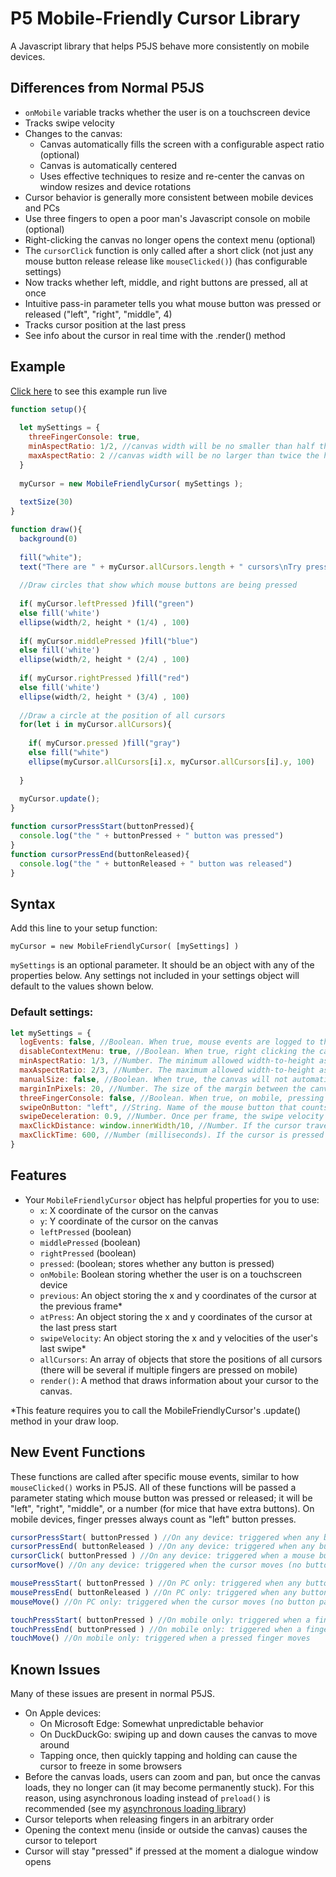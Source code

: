 # P5 Mobile-Friendly Cursor Library
A Javascript library that helps P5JS behave more consistently on mobile devices.
## Differences from Normal P5JS
- `onMobile` variable tracks whether the user is on a touchscreen device
- Tracks swipe velocity
- Changes to the canvas:
  - Canvas automatically fills the screen with a configurable aspect ratio (optional)
  - Canvas is automatically centered
  - Uses effective techniques to resize and re-center the canvas on window resizes and device rotations
- Cursor behavior is generally more consistent between mobile devices and PCs
- Use three fingers to open a poor man's Javascript console on mobile (optional)
- Right-clicking the canvas no longer opens the context menu (optional)
- The `cursorClick` function is only called after a short click (not just any mouse button release release like `mouseClicked()`) (has configurable settings)
- Now tracks whether left, middle, and right buttons are pressed, all at once
- Intuitive pass-in parameter tells you what mouse button was pressed or released ("left", "right", "middle", 4)
- Tracks cursor position at the last press
- See info about the cursor in real time with the .render() method
## Example
[Click here](https://ikeb108.github.io/P5-Mobile-Friendly-Cursor-Library/Example/) to see this example run live
```javascript
function setup(){
  
  let mySettings = {
    threeFingerConsole: true,
    minAspectRatio: 1/2, //canvas width will be no smaller than half the height
    maxAspectRatio: 2 //canvas width will be no larger than twice the height
  }
  
  myCursor = new MobileFriendlyCursor( mySettings );
  
  textSize(30)
}

function draw(){
  background(0)
  
  fill("white");
  text("There are " + myCursor.allCursors.length + " cursors\nTry pressing any mouse button", 50, 50 )
  
  //Draw circles that show which mouse buttons are being pressed
  
  if( myCursor.leftPressed )fill("green")
  else fill('white')
  ellipse(width/2, height * (1/4) , 100)
  
  if( myCursor.middlePressed )fill("blue")
  else fill('white')
  ellipse(width/2, height * (2/4) , 100)
  
  if( myCursor.rightPressed )fill("red")
  else fill('white')
  ellipse(width/2, height * (3/4) , 100)
  
  //Draw a circle at the position of all cursors
  for(let i in myCursor.allCursors){
    
    if( myCursor.pressed )fill("gray")
    else fill("white")
    ellipse(myCursor.allCursors[i].x, myCursor.allCursors[i].y, 100)
    
  }
  
  myCursor.update();
}

function cursorPressStart(buttonPressed){
  console.log("the " + buttonPressed + " button was pressed")
}
function cursorPressEnd(buttonReleased){
  console.log("the " + buttonReleased + " button was released")
}

```
## Syntax
Add this line to your setup function:

`myCursor = new MobileFriendlyCursor( [mySettings] )`

`mySettings` is an optional parameter. It should be an object with any of the properties below. Any settings not included in your settings object will default to the values shown below.
### Default settings:
```javascript
let mySettings = {
  logEvents: false, //Boolean. When true, mouse events are logged to the console.
  disableContextMenu: true, //Boolean. When true, right clicking the canvas will not open the context menu
  minAspectRatio: 1/3, //Number. The minimum allowed width-to-height aspect ratio of the canvas.
  maxAspectRatio: 2/3, //Number. The maximum allowed width-to-height aspect ratio of the canvas.
  manualSize: false, //Boolean. When true, the canvas will not automatically be resized. The canvas width and height will be whatever you write in createCanvas()
  marginInPixels: 20, //Number. The size of the margin between the canvas and the edge of the window.
  threeFingerConsole: false, //Boolean. When true, on mobile, pressing three fingers on the canvas will open a poor man's Javascript console (a pop-up dialog), and errors will also appear as pop-up dialogs (but not on PC)
  swipeOnButton: "left", //String. Name of the mouse button that counts as a "swipe" (taps on mobile devices count as a left mousebutton press)
  swipeDeceleration: 0.9, //Number. Once per frame, the swipe velocity is multiplied by this value.
  maxClickDistance: window.innerWidth/10, //Number. If the cursor travels further than this value while pressed, it will not count as a click (but it will count as a press)
  maxClickTime: 600, //Number (milliseconds). If the cursor is pressed for longer than this, it will not count as a click (but it will count as a press)
}
```
## Features
- Your `MobileFriendlyCursor` object has helpful properties for you to use:
  - `x`: X coordinate of the cursor on the canvas
  - `y`: Y coordinate of the cursor on the canvas
  - `leftPressed` (boolean)
  - `middlePressed` (boolean)
  - `rightPressed` (boolean)
  - `pressed`: (boolean; stores whether any button is pressed)
  - `onMobile`: Boolean storing whether the user is on a touchscreen device
  - `previous`: An object storing the x and y coordinates of the cursor at the previous frame*
  - `atPress`: An object storing the x and y coordinates of the cursor at the last press start
  - `swipeVelocity`: An object storing the x and y velocities of the user's last swipe*
  - `allCursors`: An array of objects that store the positions of all cursors (there will be several if multiple fingers are pressed on mobile)
  - `render()`: A method that draws information about your cursor to the canvas.

*This feature requires you to call the MobileFriendlyCursor's .update() method in your draw loop.

## New Event Functions
These functions are called after specific mouse events, similar to how `mouseClicked()` works in P5JS.
All of these functions will be passed a parameter stating which mouse button was pressed or released; it will be "left", "right", "middle", or a number (for mice that have extra buttons). On mobile devices, finger presses always count as "left" button presses.
```javascript
cursorPressStart( buttonPressed ) //On any device: triggered when any button is pressed
cursorPressEnd( buttonReleased ) //On any device: triggered when any button is released
cursorClick( buttonPressed ) //On any device: triggered when a mouse button is pressed and then quickly released
cursorMove() //On any device: triggered when the cursor moves (no button parameter is passed)

mousePressStart( buttonPressed ) //On PC only: triggered when any button is pressed
mousePressEnd( buttonReleased ) //On PC only: triggered when any button is released
mouseMove() //On PC only: triggered when the cursor moves (no button parameter is passed)

touchPressStart( buttonPressed ) //On mobile only: triggered when a finger is pressed
touchPressEnd( buttonPressed ) //On mobile only: triggered when a finger is released
touchMove() //On mobile only: triggered when a pressed finger moves
```
## Known Issues
Many of these issues are present in normal P5JS.
- On Apple devices:
  - On Microsoft Edge: Somewhat unpredictable behavior
  - On DuckDuckGo: swiping up and down causes the canvas to move around
  - Tapping once, then quickly tapping and holding can cause the cursor to freeze in some browsers
- Before the canvas loads, users can zoom and pan, but once the canvas loads, they no longer can (it may become permanently stuck). For this reason, using asynchronous loading instead of `preload()` is recommended (see my [asynchronous loading library](https://github.com/IkeB108/P5-Asynchronous-Loading-Library))
- Cursor teleports when releasing fingers in an arbitrary order
- Opening the context menu (inside or outside the canvas) causes the cursor to teleport
- Cursor will stay "pressed" if pressed at the moment a dialogue window opens
